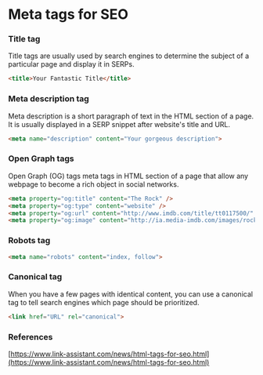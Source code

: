 # Meta tags for SEO

### Title tag

Title tags are usually used by search engines to determine the subject of a particular page and display it in SERPs.

```html
<title>Your Fantastic Title</title>
```


### Meta description tag

Meta description is a short paragraph of text in the HTML <head> section of a page. It is usually displayed in a SERP snippet after website's title and URL.

```html
<meta name="description" content="Your gorgeous description">
```


### Open Graph tags

Open Graph (OG) tags meta tags in HTML <head> section of a page that allow any webpage to become a rich object in social networks.

```html
<meta property="og:title" content="The Rock" />
<meta property="og:type" content="website" />
<meta property="og:url" content="http://www.imdb.com/title/tt0117500/" />
<meta property="og:image" content="http://ia.media-imdb.com/images/rock.jpg" />
```


### Robots tag

```html
<meta name="robots" content="index, follow">
```


### Canonical tag

When you have a few pages with identical content, you can use a canonical tag to tell search engines which page should be prioritized.

```html
<link href="URL" rel="canonical">
```

### References

[https://www.link-assistant.com/news/html-tags-for-seo.html](https://www.link-assistant.com/news/html-tags-for-seo.html)
